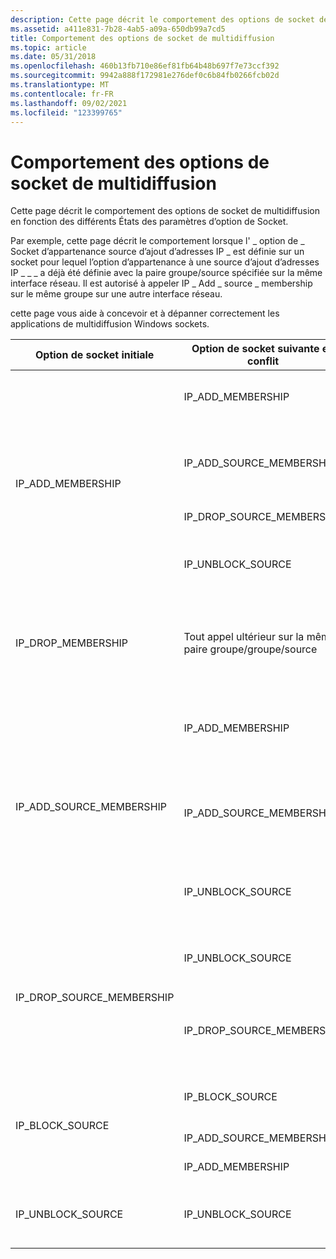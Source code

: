 ```yaml
---
description: Cette page décrit le comportement des options de socket de multidiffusion en fonction des différents États des paramètres d’option de Socket.
ms.assetid: a411e831-7b28-4ab5-a09a-650db99a7cd5
title: Comportement des options de socket de multidiffusion
ms.topic: article
ms.date: 05/31/2018
ms.openlocfilehash: 460b13fb710e86ef81fb64b48b697f7e73ccf392
ms.sourcegitcommit: 9942a888f172981e276def0c6b84fb0266fcb02d
ms.translationtype: MT
ms.contentlocale: fr-FR
ms.lasthandoff: 09/02/2021
ms.locfileid: "123399765"
---
```

# <a name="multicast-socket-option-behavior"></a>Comportement des options de socket de multidiffusion

Cette page décrit le comportement des options de socket de multidiffusion en fonction des différents États des paramètres d’option de Socket.

Par exemple, cette page décrit le comportement lorsque l' \_ option de \_ Socket d’appartenance source d’ajout d’adresses IP \_ est définie sur un socket pour lequel l’option d’appartenance à une source d’ajout d’adresses IP \_ \_ \_ a déjà été définie avec la paire groupe/source spécifiée sur la même interface réseau. Il est autorisé à appeler IP \_ Add \_ source \_ membership sur le même groupe sur une autre interface réseau.

cette page vous aide à concevoir et à dépanner correctement les applications de multidiffusion Windows sockets. 

<table>
<thead>
<tr class="header">
<th>Option de socket initiale</th>
<th>Option de socket suivante en conflit</th>
<th>Erreur retournée</th>
<th>Remarques</th>
</tr>
</thead>
<tbody>
<tr class="odd">
<td rowspan="4">IP_ADD_MEMBERSHIP<br />
</td>
<td>IP_ADD_MEMBERSHIP</td>
<td>WSAEADDRNOTAVAIL</td>
<td>N’appelez pas IP_ADD_MEMBERSHIP avec le même groupe plusieurs fois sur la même interface réseau.</td>
</tr>
<tr class="even">
<td>IP_ADD_SOURCE_MEMBERSHIP</td>
<td>WSAEADDRNOTAVAIL</td>
<td>N’appelez pas IP_ADD_SOURCE_MEMBERSHIP avec le même groupe précédemment appelé avec IP_ADD_MEMBERSHIP sur la même interface réseau.</td>

</tr>
<tr class="odd">
<td>IP_DROP_SOURCE_MEMBERSHIP</td>
<td>WSAEINVAL</td>
<td>Utilisez à la place IP_BLOCK_SOURCE.</td>

</tr>
<tr class="even">
<td>IP_UNBLOCK_SOURCE</td>
<td>WSAEINVAL</td>
<td>Retourne une erreur lors de la tentative de déblocage d’une paire groupe/source qui n’a pas été bloquée précédemment sur la même interface réseau.</td>

</tr>
<tr class="odd">
<td>IP_DROP_MEMBERSHIP</td>
<td>Tout appel ultérieur sur la même paire groupe/groupe/source</td>
<td>WSAEINVAL</td>
<td>La création d’appels d’option de socket sur une paire groupe ou groupe/source qui n’est pas actuellement dans la liste d’inclusion (en raison de la suppression de l’appartenance, ou autre) entraîne une erreur.</td>
</tr>
<tr class="even">
<td rowspan="3">IP_ADD_SOURCE_MEMBERSHIP<br />
</td>
<td>IP_ADD_MEMBERSHIP</td>
<td>WSAEADDRNOTAVAIL</td>
<td>N’appelez pas IP_ADD_MEMBERSHIP avec le même groupe précédemment appelé avec IP_ADD_SOURCE_MEMBERSHIP sur la même interface réseau.</td>
</tr>
<tr class="odd">
<td>IP_ADD_SOURCE_MEMBERSHIP</td>
<td>WSAEADDRNOTAVAIL</td>
<td>N’appelez pas IP_ADD_SOURCE_MEMBERSHIP avec la même paire groupe/source précédemment appelée avec IP_ADD_SOURCE_MEMBERSHIP sur la même interface réseau.</td>

</tr>
<tr class="even">
<td>IP_UNBLOCK_SOURCE</td>
<td>WSAEINVAL</td>
<td>Retourne une erreur lors de la tentative de déblocage d’une paire groupe/source qui n’a pas été bloquée précédemment sur la même interface réseau.</td>

</tr>
<tr class="odd">
<td rowspan="2">IP_DROP_SOURCE_MEMBERSHIP<br />
</td>
<td>IP_UNBLOCK_SOURCE</td>
<td>WSAEINVAL</td>
<td>Retourne une erreur lors de la tentative de déblocage d’une paire groupe/source qui n’a pas été bloquée précédemment sur la même interface réseau.</td>
</tr>
<tr class="even">
<td>IP_DROP_SOURCE_MEMBERSHIP</td>
<td>WSAEADDRNOTAVAIL</td>
<td>Retourne une erreur lors de la tentative de suppression d’une paire groupe/source qui ne figure pas dans la liste d’inclusion sur la même interface réseau.</td>

</tr>
<tr class="odd">
<td rowspan="3">IP_BLOCK_SOURCE<br />
</td>
<td>IP_BLOCK_SOURCE</td>
<td>WSAEADDRNOTAVAIL</td>
<td>Retourne une erreur lors de la tentative de blocage d’une paire groupe/source déjà bloquée sur la même interface réseau.</td>
</tr>
<tr class="even">
<td>IP_ADD_SOURCE_MEMBERSHIP</td>
<td>WSAEINVAL</td>
<td>Utilisez à la place IP_UNBLOCK_SOURCE.</td>

</tr>
<tr class="odd">
<td>IP_ADD_MEMBERSHIP</td>
<td>WSAEINVAL</td>
<td>Utilisez à la place IP_UNBLOCK_SOURCE.</td>

</tr>
<tr class="even">
<td>IP_UNBLOCK_SOURCE</td>
<td>IP_UNBLOCK_SOURCE</td>
<td>WSAEADDRNOTAVAIL</td>
<td>Retourne une erreur lors de la tentative de déblocage d’une paire groupe/source qui n’est pas dans la liste bloquée sur la même interface réseau.</td>
</tr>
</tbody>
</table>



 

 

 




